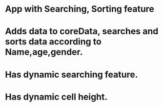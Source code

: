 # App with Searching, Sorting feature
# Adds data to coreData, searches and sorts data according to Name,age,gender.
# Has dynamic searching feature.
# Has dynamic cell height.

